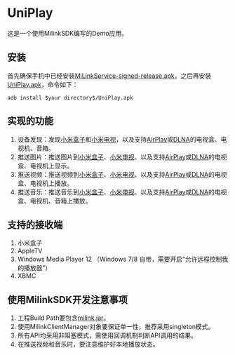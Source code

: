 # UniPlay

这是一个使用MilinkSDK编写的Demo应用。

## 安装

首先确保手机中已经安装[MiLinkService-signed-release.apk][005]，之后再安装[UniPlay.apk][006]，命令如下：

    adb install $your directory$/UniPlay.apk

## 实现的功能

1. 设备发现：发现[小米盒子][001]和[小米电视][002]，以及支持[AirPlay][003]或[DLNA][004]的电视盒、电视机、音箱。
2. 推送图片：推送图片到[小米盒子][001]、[小米电视][002]、以及支持[AirPlay][003]或[DLNA][004]的电视盒、电视机上显示。
3. 推送视频：推送视频到[小米盒子][001]、[小米电视][002]、以及支持[AirPlay][003]或[DLNA][004]的电视盒、电视机上播放。
4. 推送音乐：推送音乐到[小米盒子][001]、[小米电视][002]、以及支持[AirPlay][003]或[DLNA][004]的电视盒、电视机、音箱上播放。

## 支持的接收端

1. 小米盒子
2. AppleTV
3. Windows Media Player 12 （Windows 7/8 自带，需要开启“允许远程控制我的播放器”）
4. XBMC

## 使用MilinkSDK开发注意事项

1. 工程Build Path要包含[milink.jar][007]。
2. 使用MilinkClientManager对象要保证单一性，推荐采用singleton模式。
3. 所有API均采用非阻塞模式，需使用回调机制判断API调用的结果。
4. 在推送视频和音乐时，要注意维护好本地播放状态。


[001]: http://www.xiaomi.com/  (Xiaomi)
[002]: http://www.xiaomi.com/  (Xiaomi)
[003]: http://www.xiaomi.com/  (Xiaomi)
[004]: http://www.xiaomi.com/  (Xiaomi)
[005]: https://github.com/jxfengzi/MilinkSDK/blob/master/SDK/MiLinkService-signed-release.apk  (MiLinkService-signed-release.apk)
[006]: https://github.com/jxfengzi/MilinkSDK/blob/master/UniPlay/v1/UniPlay.apk  (UniPlay.apk)
[007]: https://github.com/jxfengzi/MilinkSDK/blob/master/SDK/milink.jar  (milink.jar)
